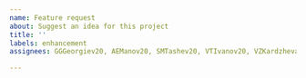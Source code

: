 ```yaml
---
name: Feature request
about: Suggest an idea for this project
title: ''
labels: enhancement
assignees: GGGeorgiev20, AEManov20, SMTashev20, VTIvanov20, VZKardzheva20

---
```



